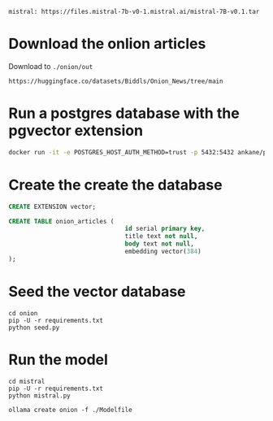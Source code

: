 
```
mistral: https://files.mistral-7b-v0-1.mistral.ai/mistral-7B-v0.1.tar
```

# Download the onlion articles
Download to `./onion/out`

```
https://huggingface.co/datasets/Biddls/Onion_News/tree/main
```

# Run a postgres database with the pgvector extension
``` bash
docker run -it -e POSTGRES_HOST_AUTH_METHOD=trust -p 5432:5432 ankane/pgvector
```

# Create the create the database
```sql
CREATE EXTENSION vector;

CREATE TABLE onion_articles (
                                id serial primary key,
                                title text not null,
                                body text not null,
                                embedding vector(384)
);
```

# Seed the vector database
```
cd onion
pip -U -r requirements.txt
python seed.py
```

# Run the model
```
cd mistral
pip -U -r requirements.txt
python mistral.py
```

```
ollama create onion -f ./Modelfile
```